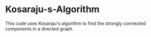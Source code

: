 # Kosaraju-s-Algorithm

This code uses Kosaraju's algorithm to find the strongly connected components in a directed graph.
